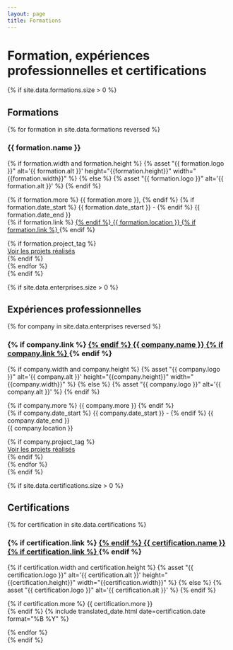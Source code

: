 ```yaml
---
layout: page
title: Formations
---
```


# Formation, expériences professionnelles et certifications

{% if site.data.formations.size > 0 %}
<section class="list">
    <h2>Formations</h2>
    {% for formation in site.data.formations reversed %}
            <div class="item">
                <h3 class="title">{{ formation.name }}</h3>
                <aside>
                {% if formation.width and formation.height %}
                    {% asset "{{ formation.logo }}" alt='{{ formation.alt }}' height="{{formation.height}}" width="{{formation.width}}" %}
                {% else %}
                    {% asset "{{ formation.logo }}" alt='{{ formation.alt }}' %}
                {% endif %}
                </aside>
                <p>
                    {% if formation.more %} {{ formation.more }}, {% endif %}
                    {% if formation.date_start %} {{ formation.date_start }} - {% endif %}
                    {{ formation.date_end }}
                    <br>
                    {% if formation.link %}
                        <a class="url" href="{{ formation.link }}">  
                    {% endif %}
                        {{ formation.location }}
                    {% if formation.link %}
                        </a>
                    {% endif %}
                </p>
                {% if formation.project_tag %}
                    <div class="post-tags">
                        <a class="item" href="{{ site.url }}/tags/#{{ formation.project_tag | slugify }}">Voir les projets réalisés</a>
                    </div>
                {% endif %}
            </div>
    {% endfor %}
</section>
{% endif %}

{% if site.data.enterprises.size > 0 %}
<section class="list">
    <h2>Expériences professionnelles</h2>
    {% for company in site.data.enterprises reversed %}
            <div class="item">
                <h3 class="title">
                    {% if company.link %}
                        <a class="url" href="{{ company.link }}">  
                    {% endif %}
                    {{ company.name }}
                    {% if company.link %}
                        </a>
                    {% endif %}
                </h3>
                <aside>
                {% if company.width and company.height %}
                    {% asset "{{ company.logo }}" alt='{{ company.alt }}' height="{{company.height}}" width="{{company.width}}" %}
                {% else %}
                    {% asset "{{ company.logo }}" alt='{{ company.alt }}' %}
                {% endif %}
                </aside>
                <p>
                    {% if company.more %} {{ company.more }} {% endif %} 
                    <br/>
                    {% if company.date_start %} {{ company.date_start }} - {% endif %}
                    {{ company.date_end }}
                    <br/>
                    {{ company.location }}
                </p>
                {% if company.project_tag %}
                    <div class="post-tags">
                        <a class="item" href="{{ site.url }}/tags/#{{ company.project_tag | slugify }}">Voir les projets réalisés</a>
                    </div>
                {% endif %}
            </div>
    {% endfor %}
</section>
{% endif %}

{% if site.data.certifications.size > 0 %}
<section class="list">
    <h2>Certifications</h2>
    {% for certification in site.data.certifications %}
            <div class="item">
                <h3 class="title">
                    {% if certification.link %}
                        <a class="url" href="{{ certification.link }}">  
                    {% endif %}
                    {{ certification.name }}
                    {% if certification.link %}
                        </a>
                    {% endif %}
                </h3>
                <aside>
                {% if certification.width and certification.height %}
                    {% asset "{{ certification.logo }}" alt='{{ certification.alt }}' height="{{certification.height}}" width="{{certification.width}}" %}
                {% else %}
                    {% asset "{{ certification.logo }}" alt='{{ certification.alt }}' %}
                {% endif %}
                </aside>
                <p>
                    {% if certification.more %} {{ certification.more }} <br/>{% endif %}
                    {% include translated_date.html date=certification.date format="%B %Y" %}
                </p>
            </div>
    {% endfor %}
</section>
{% endif %}
